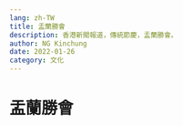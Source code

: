 ```yaml
---
lang: zh-TW
title: 盂蘭勝會
description: 香港新聞報道，傳統節慶，盂蘭勝會。
author: NG Kinchung
date: 2022-01-26
category: 文化
---
```


# 盂蘭勝會